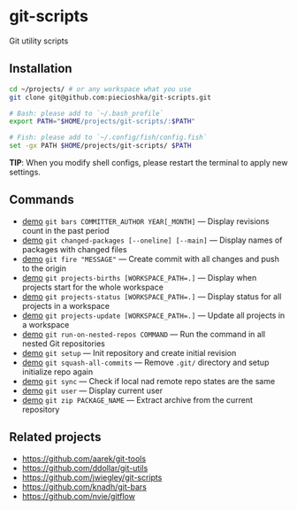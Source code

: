 # git-scripts

Git utility scripts

## Installation

```bash
cd ~/projects/ # or any workspace what you use
git clone git@github.com:piecioshka/git-scripts.git

# Bash: please add to `~/.bash_profile`
export PATH="$HOME/projects/git-scripts/:$PATH"

# Fish: please add to `~/.config/fish/config.fish`
set -gx PATH $HOME/projects/git-scripts/ $PATH
```

**TIP**: When you modify shell configs, please restart the terminal to apply new settings.

## Commands

* [demo](demos/git-bars.example) `git bars COMMITTER_AUTHOR YEAR[_MONTH]` — Display revisions count in the past period
* [demo](demos/git-changed-packages.example) `git changed-packages [--oneline] [--main]` — Display names of packages with changed files
* [demo](demos/git-fire.example) `git fire "MESSAGE"` — Create commit with all changes and push to the origin
* [demo](demos/git-projects-births.example) `git projects-births [WORKSPACE_PATH=.]` — Display when projects start for the whole workspace
* [demo](demos/git-projects-status.example) `git projects-status [WORKSPACE_PATH=.]` — Display status for all projects in a workspace
* [demo](demos/git-projects-update.example) `git projects-update [WORKSPACE_PATH=.]` — Update all projects in a workspace
* [demo](demos/git-run-on-nested-repos.example) `git run-on-nested-repos COMMAND` — Run the command in all nested Git repositories
* [demo](demos/git-setup.example) `git setup` — Init repository and create initial revision
* [demo](demos/git-squash-all-commits.example) `git squash-all-commits` — Remove `.git/` directory and setup initialize repo again
* [demo](demos/git-sync.example) `git sync` — Check if local nad remote repo states are the same
* [demo](demos/git-user.example) `git user` — Display current user
* [demo](demos/git-zip.example) `git zip PACKAGE_NAME` — Extract archive from the current repository

## Related projects

* https://github.com/aarek/git-tools
* https://github.com/ddollar/git-utils
* https://github.com/jwiegley/git-scripts
* https://github.com/knadh/git-bars
* https://github.com/nvie/gitflow
